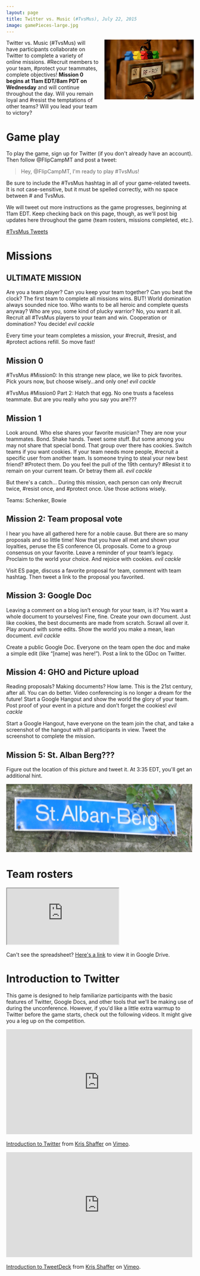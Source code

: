 ```yaml
---
layout: page
title: Twitter vs. Music (#TvsMus), July 22, 2015
image: gamePieces-large.jpg
---
```


<a href="https://www.flickr.com/photos/dejonghe/8047778507/in/photolist-dg9YaR-dg9XQa-dg9XBZ-yiXwo-dZ75Et-8bmbv-dUCkCv-dUCkBK-dUCkBa-4iq7z6-7i38X4-7i3dJU-7i3e6N-7jMTMU-7hYFLB-7i72sf-7i3cef-7i39dW-7i3imA-7hYeYF-7i3aUW-7i6ZvQ-7i3hwU-7i3jhW-7i73Pw-7h5HsL-7h8a5Q-7h8b3W-7h8ygQ-7h8h37-7h7rmQ-7h4Awr-7h8oJm-7h7AYb-7h83qq-7h8of7-7h7BxY-7h8tbU-7h73e5-7h6U45-7h82EY-j3KcWt-DC7DN-dqke1G-qHpk1R-2LtpWv-7xb1N7-qmqJUb-rHNYoN-7nwgRp"><img style="float:right; padding: 0px 0px 16px 16px" src="/img/gamePieces.jpg" /></a>Twitter vs. Music (#TvsMus) will have participants collaborate on Twitter to complete a variety of online missions. #Recruit members to your team, #protect your teammates, complete objectives! **Mission 0 begins at 11am EDT/8am PDT on Wednesday** and will continue throughout the day. Will you remain loyal and #resist the temptations of other teams? Will you lead your team to victory? 

# Game play

To play the game, sign up for Twitter (if you don't already have an account). Then follow @FlipCampMT and post a tweet:

> Hey, @FlipCampMT, I'm ready to play #TvsMus!

Be sure to include the #TvsMus hashtag in all of your game-related tweets. It is not case-sensitive, but it must be spelled correctly, with no space between # and TvsMus. 

We will tweet out more instructions as the game progresses, beginning at 11am EDT. Keep checking back on this page, though, as we'll post big updates here throughout the game (team rosters, missions completed, etc.). 

<div class="center-video">
<a class="twitter-timeline" data-dnt="true" href="https://twitter.com/hashtag/TvsMus" data-widget-id="623867758950780928">#TvsMus Tweets</a>
<script>!function(d,s,id){var js,fjs=d.getElementsByTagName(s)[0],p=/^http:/.test(d.location)?'http':'https';if(!d.getElementById(id)){js=d.createElement(s);js.id=id;js.src=p+"://platform.twitter.com/widgets.js";fjs.parentNode.insertBefore(js,fjs);}}(document,"script","twitter-wjs");</script>
</div>

# Missions

## ULTIMATE MISSION

Are you a team player? Can you keep your team together? Can you beat the clock? The first team to complete all missions wins. BUT! World domination always sounded nice too. Who wants to be all heroic and complete quests anyway? Who are you, some kind of plucky warrior? No, you want it all. Recruit all #TvsMus players to your team and win. Cooperation or domination? You decide! *evil cackle*

Every time your team completes a mission, your #recruit, #resist, and #protect actions refill. So move fast!

## Mission 0

\#TvsMus #Mission0: In this strange new place, we like to pick favorites. Pick yours now, but choose wisely…and only one! *evil cackle*

\#TvsMus #Mission0 Part 2: Hatch that egg. No one trusts a faceless teammate. But are you really who you say you are???

## Mission 1

Look around. Who else shares your favorite musician? They are now your teammates. Bond. Shake hands. Tweet some stuff. But some among you may not share that special bond. That group over there has cookies. Switch teams if you want cookies. If your team needs more people, #recruit a specific user from another team. Is someone trying to steal your new best friend? #Protect them. Do you feel the pull of the 19th century? #Resist it to remain on your current team. Or betray them all. *evil cackle*

But there's a catch... During this mission, each person can only #recruit twice, #resist once, and #protect once. Use those actions wisely.

Teams: Schenker, Bowie


## Mission 2: Team proposal vote

I hear you have all gathered here for a noble cause. But there are so many proposals and so little time! Now that you have all met and shown your loyalties, peruse the ES conference OL proposals. Come to a group consensus on your favorite. Leave a reminder of your team’s legacy. Proclaim to the world your choice. And rejoice with cookies. *evil cackle* 

Visit ES page, discuss a favorite proposal for team, comment with team hashtag. Then tweet a link to the proposal you favorited.

## Mission 3: Google Doc

Leaving a comment on a blog isn’t enough for your team, is it? You want a whole document to yourselves! Fine, fine. Create your own document. Just like cookies, the best documents are made from scratch. Scrawl all over it. Play around with some edits. Show the world you make a mean, lean document. *evil cackle*

Create a public Google Doc. Everyone on the team open the doc and make a simple edit (like “[name] was here!”). Post a link to the GDoc on Twitter.

## Mission 4: GHO and Picture upload

Reading proposals? Making documents? How lame. This is the 21st century, after all. You can do better. Video conferencing is no longer a dream for the future! Start a Google Hangout and show the world the glory of your team. Post proof of your event in a picture and don’t forget the cookies! *evil cackle*

Start a Google Hangout, have everyone on the team join the chat, and take a screenshot of the hangout with all participants in view. Tweet the screenshot to complete the mission.

## Mission 5: St. Alban Berg???

Figure out the location of this picture and tweet it. At 3:35 EDT, you'll get an additional hint.

<img src="/img/StAlbanBerg-small.jpg" style="width:500px" />

# Team rosters

<div class="center-video">
<iframe src="https://docs.google.com/spreadsheets/d/1YHoacBhTUGQIyOMQDAVh5jYRCblU6LBra4Z8H7OxtD4/pubhtml?widget=true&amp;headers=false"></iframe>
</div>

Can't see the spreadsheet? [Here's a link](https://docs.google.com/spreadsheets/d/1YHoacBhTUGQIyOMQDAVh5jYRCblU6LBra4Z8H7OxtD4/edit?usp=sharing) to view it in Google Drive.

# Introduction to Twitter

This game is designed to help familiarize participants with the basic features of Twitter, Google Docs, and other tools that we'll be making use of during the unconference. However, if you'd like a little extra warmup to Twitter before the game starts, check out the following videos. It might give you a leg up on the competition.

<div class="center-video">
<iframe src="https://player.vimeo.com/video/133696253" width="500" height="281" frameborder="0" webkitallowfullscreen mozallowfullscreen allowfullscreen></iframe> <p><a href="https://vimeo.com/133696253">Introduction to Twitter</a> from <a href="https://vimeo.com/user11692346">Kris Shaffer</a> on <a href="https://vimeo.com">Vimeo</a>.</p>
</div>

<div class="center-video">
<iframe src="https://player.vimeo.com/video/133696254" width="500" height="281" frameborder="0" webkitallowfullscreen mozallowfullscreen allowfullscreen></iframe> <p><a href="https://vimeo.com/133696254">Introduction to TweetDeck</a> from <a href="https://vimeo.com/user11692346">Kris Shaffer</a> on <a href="https://vimeo.com">Vimeo</a>.</p>
</div>
